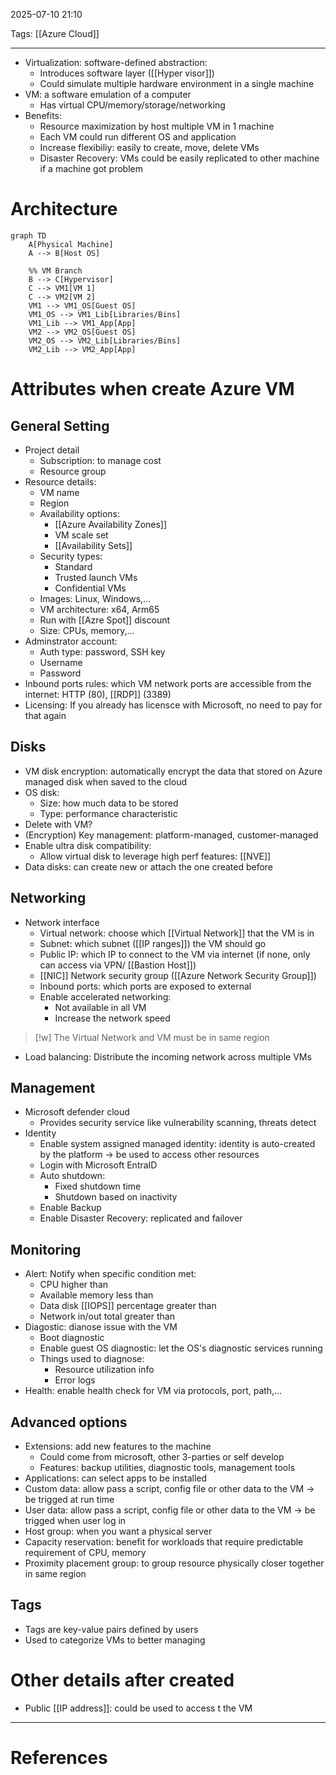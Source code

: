2025-07-10 21:10

Tags: [[Azure Cloud]] 

---

- Virtualization: software-defined abstraction:
	- Introduces software layer ([[Hyper visor]])
	- Could simulate multiple hardware environment in a single machine
- VM: a software emulation of a computer
	- Has virtual CPU/memory/storage/networking
- Benefits:
	- Resource maximization by host multiple VM in 1 machine
	- Each VM could run different OS and application
	- Increase flexibiliy: easily to create, move, delete VMs
	- Disaster Recovery: VMs could be easily replicated to other machine if a machine got problem

# Architecture
```mermaid
graph TD
    A[Physical Machine]
    A --> B[Host OS]
    
    %% VM Branch
    B --> C[Hypervisor]
    C --> VM1[VM 1]
    C --> VM2[VM 2]
    VM1 --> VM1_OS[Guest OS]
    VM1_OS --> VM1_Lib[Libraries/Bins]
    VM1_Lib --> VM1_App[App]
    VM2 --> VM2_OS[Guest OS]
    VM2_OS --> VM2_Lib[Libraries/Bins]
    VM2_Lib --> VM2_App[App]
```
# Attributes when create Azure VM
## General Setting
- Project detail
	- Subscription: to manage cost
	- Resource group
- Resource details:
	- VM name
	- Region
	- Availability options:
		- [[Azure Availability Zones]]
		- VM scale set
		- [[Availability Sets]]
	- Security types:
		- Standard
		- Trusted launch VMs
		- Confidential VMs
	- Images: Linux, Windows,...
	- VM architecture: x64, Arm65
	- Run with [[Azre Spot]] discount
	- Size: CPUs, memory,...
- Adminstrator account:
	- Auth type: password, SSH key
	- Username
	- Password
- Inbound ports rules: which VM network ports are accessible from the internet: HTTP (80), [[RDP]] (3389)
- Licensing: If you already has licensce with Microsoft, no need to pay for that again

## Disks
- VM disk encryption: automatically encrypt the data that stored on Azure managed disk when saved to the cloud
- OS disk:
	- Size: how much data to be stored
	- Type: performance characteristic
- Delete with VM?
- (Encryption) Key management: platform-managed, customer-managed
- Enable ultra disk compatibility:
	- Allow virtual disk to leverage high perf features: [[NVE]]
- Data disks: can create new or attach the one created before

## Networking
- Network interface
	- Virtual network: choose which [[Virtual Network]] that the VM is in
	- Subnet: which subnet ([[IP ranges]]) the VM should go
	- Public IP: which IP to connect to the VM via internet (if none, only can access via VPN/ [[Bastion Host]])
	- [[NIC]] Network security group ([[Azure Network Security Group]])
	- Inbound ports: which ports are exposed to external
	- Enable accelerated networking:
		- Not available in all VM
		- Increase the network speed

> [!w] The Virtual Network and VM must be in same region
> 


- Load balancing: Distribute the incoming network across multiple VMs

## Management
- Microsoft defender cloud
	- Provides security service like vulnerability scanning, threats detect
- Identity
	- Enable system assigned managed identity: identity is auto-created by the platform -> be used to access other resources
	- Login with Microsoft EntraID
	- Auto shutdown:
		- Fixed shutdown time
		- Shutdown based on inactivity
	- Enable Backup
	- Enable Disaster Recovery: replicated and failover

## Monitoring
- Alert: Notify when specific condition met:
	- CPU higher than
	- Available memory less than
	- Data disk [[IOPS]] percentage greater than
	- Network in/out total greater than
- Diagostic: dianose issue with the VM 
	- Boot diagnostic
	- Enable guest OS diagnostic: let the OS's diagnostic services running
	- Things used to diagnose:
		- Resource utilization info
		- Error logs
- Health: enable health check for VM via protocols, port, path,...
## Advanced options
- Extensions: add new features to the machine
	- Could come from microsoft, other 3-parties or self develop
	- Features: backup utilities, diagnostic tools, management tools
- Applications: can select apps to be installed
- Custom data: allow pass a script, config file or other data to the VM -> be trigged at run time
- User data: allow pass a script, config file or other data to the VM -> be trigged when user log in
- Host group: when you want a physical server
- Capacity reservation: benefit for workloads that require predictable requirement of CPU, memory
- Proximity placement group: to group resource physically closer together in same region

## Tags
- Tags are key-value pairs defined by users
- Used to categorize VMs to better managing

# Other details after created
- Public [[IP address]]: could be used to access t the VM

---
# References